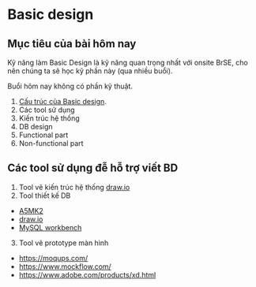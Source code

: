 # Basic design

## Mục tiêu của bài hôm nay

Kỹ năng làm Basic Design là kỹ năng quan trọng nhất với onsite BrSE, cho nên chúng ta sẽ học kỹ phần này (qua nhiều buổi).

Buổi hôm nay không có phần kỹ thuật.

1. [Cấu trúc của Basic design](http://pm-rasinban.com/bd-write).
2. Các tool sử dụng
2. Kiến trúc hệ thống
3. DB design
4. Functional part
5. Non-functional part

## Các tool sử dụng đễ hỗ trợ viết BD

1. Tool vẽ kiến trúc hệ thống
  [draw.io](https://app.diagrams.net/)
2. Tool thiết kế DB
  * [A5MK2](https://a5m2.mmatsubara.com/index.en.html)
  * [draw.io](https://app.diagrams.net/)
  * [MySQL workbench](https://www.mysql.com/products/workbench/)
3. Tool vẽ prototype màn hình
  * https://moqups.com/
  * https://www.mockflow.com/
  * https://www.adobe.com/products/xd.html